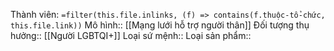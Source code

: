 Thành viên: `=filter(this.file.inlinks, (f) => contains(f.thuộc-tổ-chức, this.file.link))`
Mô hình:: [[Mạng lưới hỗ trợ người thân]]
Đối tượng thụ hưởng:: [[Người LGBTQI+]]
Loại sứ mệnh::
Loại sản phẩm:: 

